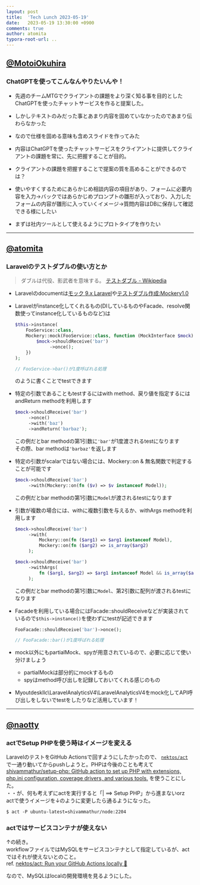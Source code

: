 ```yaml
---
layout: post
title:  'Tech Lunch 2023-05-19'
date:   2023-05-19 13:30:00 +0900
comments: true
author: atomita
typora-root-url: ..
---
```


## [@MotoiOkuhira](https://github.com/MotoiOkuhira)
### ChatGPTを使ってこんなんやりたいんや！
- 先週のチームMTGでクライアントの課題をより深く知る事を目的としたChatGPTを使ったチャットサービスを作ると提案した。

- しかしテキストのみだった事とあまり内容を固めていなかったのであまり伝わらなかった ﻿

- なので仕様を固める意味も含めスライドを作ってみた

- 内容はChatGPTを使ったチャットサービスをクライアントに提供してクライアントの課題を常に、先に把握することが目的。

- クライアントの課題を把握することで提案の質を高めることができるのでは？

- 使いやすくするためにあらかじめ相談内容の項目があり、フォームに必要内容を入力→バックではあらかじめプロンプトの雛形が入っており、入力したフォームの内容が雛形に入っていくイメージ→質問内容はDBに保存して確認できる様にしたい

- まずは社内ツールとして使えるようにプロトタイプを作りたい

---

## [@atomita](https://github.com/atomita)
### Laravelのテストダブルの使い方とか

> ダブルは代役、影武者を意味する。
> [テストダブル - Wikipedia](https://ja.wikipedia.org/wiki/%E3%83%86%E3%82%B9%E3%83%88%E3%83%80%E3%83%96%E3%83%AB)

- Laravelのdocumentは[モック 9.x Laravel](https://readouble.com/laravel/9.x/ja/mocking.html)や[テストダブル作成:Mockery1.0](https://readouble.com/mockery/1.0/ja/creating_test_doubles.html)
- Laravelがinstance化してくれるもの(DIしているものやFacade、resolve関数使ってinstance化しているものなど)は

    ```php
    $this->instance(
        FooService::class,
        Mockery::mock(FooService::class, function (MockInterface $mock) {
            $mock->shouldReceive('bar')
                 ->once();
        })
    );
    
    // FooService->bar()が1度呼ばれる処理
    ```

    のように書くことでtestできます

- 特定の引数であることもtestするにはwith method、戻り値を指定するにはandReturn methodを利用します

    ```php
    $mock->shouldReceive('bar')
         ->once()
         ->with('baz')
         ->andReturn('barbaz');
    ```

    この例だとbar methodの第1引数に`'bar'`が1度渡されるtestになります  
    その際、bar methodは`'barbaz'`を返します
- 特定の引数がscalarではない場合には、Mockery::on & 無名関数で判定することが可能です

    ```php
    $mock->shouldReceive('bar')
         ->with(Mockery::on(fn ($v) => $v instanceof Model));
    ```

    この例だとbar methodの第1引数に`Model`が渡されるtestになります  

- 引数が複数の場合には、withに複数引数を与えるか、withArgs methodを利用します

    ```php
    $mock->shouldReceive('bar')
         ->with(
             Mockery::on(fn ($arg1) => $arg1 instanceof Model),
             Mockery::on(fn ($arg2) => is_array($arg2)
         );
    ```

    ```php
    $mock->shouldReceive('bar')
         ->withArgs(
             fn ($arg1, $arg2) => $arg1 instanceof Model && is_array($arg2))
         );
    ```

    この例だとbar methodの第1引数に`Model`、第2引数に配列が渡されるtestになります  

- Facadeを利用している場合にはFacade::shouldReceiveなどが実装されているので`$this->instance()`を使わずにtestが記述できます

    ```php
    FooFacade::shouldReceive('bar')->once();
    
    // FooFacade::bar()が1度呼ばれる処理
    ```

- mock以外にもpartialMock、spyが用意されているので、必要に応じて使い分けましょう
    - partialMockは部分的にmockするもの
    - spyはmethod呼び出しを記録しておいてくれる感じのもの

- Myoutdeskllc\LaravelAnalyticsV4\LaravelAnalyticsV4をmock化してAPI呼び出しをしないでtestをしたりなど活用しています！


---

## [@naotty](https://github.com/naotty)
###  actでSetup PHPを使う時はイメージを変える
LaravelのテストをGitHub Actionsで回すようにしたかったので、 [`nektos/act`](https://github.com/nektos/act) で一通り動いてからpushしようと。PHPは今後のことも考えて [shivammathur/setup\-php: GitHub action to set up PHP with extensions, php\.ini configuration, coverage drivers, and various tools\.](https://github.com/shivammathur/setup-php) を使うことにした。  
・・が、何も考えずにactを実行すると「| ==> Setup PHP」から進まないorz  
actで使うイメージを↓のように変更したら通るようになった。

```shell
$ act -P ubuntu-latest=shivammathur/node:2204
```

###  actではサービスコンテナが使えない
↑の続き。  
workflowファイルではMySQLをサービスコンテナとして指定しているが、actではそれが使えないとのこと。  
ref. [nektos/act: Run your GitHub Actions locally 🚀](https://github.com/nektos/act#known-issues)  
  
なので、MySQLはlocalの開発環境を見るようにした。






